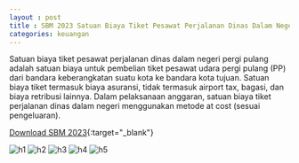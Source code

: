 ```yaml
---
layout : post
title : SBM 2023 Satuan Biaya Tiket Pesawat Perjalanan Dinas Dalam Negeri Pergi Pulang (PP)
categories: keuangan
---
```


Satuan biaya tiket pesawat perjalanan dinas dalam negeri pergi pulang adalah satuan biaya untuk pembelian tiket pesawat udara pergi pulang (PP) dari bandara keberangkatan suatu kota ke bandara kota tujuan. Satuan biaya tiket termasuk biaya asuransi, tidak termasuk airport tax, bagasi, dan biaya retribusi lainnya. Dalam pelaksanaan anggaran, satuan biaya tiket perjalanan dinas dalam negeri menggunakan metode at cost (sesuai pengeluaran).


[Download SBM 2023](https://f005.backblazeb2.com/file/SBM2023/SBM_2023.pdf){:target="_blank"}

![h1](https://f005.backblazeb2.com/file/SBM2023/SBM_2023_page-0104.jpg)
![h2](https://f005.backblazeb2.com/file/SBM2023/SBM_2023_page-0105.jpg)
![h3](https://f005.backblazeb2.com/file/SBM2023/SBM_2023_page-0106.jpg)
![h4](https://f005.backblazeb2.com/file/SBM2023/SBM_2023_page-0107.jpg)
![h5](https://f005.backblazeb2.com/file/SBM2023/SBM_2023_page-0108.jpg)